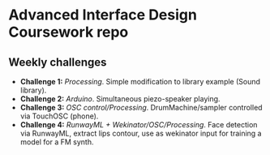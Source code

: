 # Advanced Interface Design Coursework repo
## Weekly challenges
+ **Challenge 1:** _Processing_. Simple modification to library example (Sound library).
+ **Challenge 2:** _Arduino_. Simultaneous piezo-speaker playing.
+ **Challenge 3:** _OSC control/Processing_. DrumMachine/sampler controlled via TouchOSC (phone).
+ **Challenge 4:** _RunwayML + Wekinator/OSC/Processing_. Face detection via RunwayML, extract lips contour, use as wekinator input for training a model for a FM synth.

